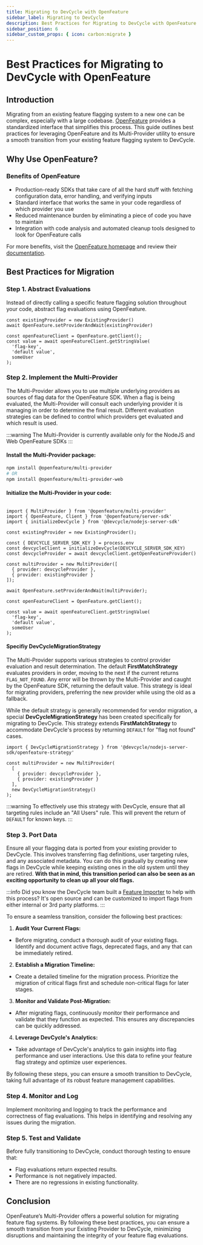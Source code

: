 ```yaml
---
title: Migrating to DevCycle with OpenFeature
sidebar_label: Migrating to DevCycle
description: Best Practices for Migrating to DevCycle with OpenFeature
sidebar_position: 6
sidebar_custom_props: { icon: carbon:migrate }
---
```

# Best Practices for Migrating to DevCycle with OpenFeature

## Introduction

Migrating from an existing feature flagging system to a new one can be complex, especially with a large codebase. [OpenFeature](https://openfeature.dev) provides a standardized interface that simplifies this process. This guide outlines best practices for leveraging OpenFeature and its Multi-Provider utility to ensure a smooth transition from your existing feature flagging system to DevCycle.

## Why Use OpenFeature?

### Benefits of OpenFeature

- Production-ready SDKs that take care of all the hard stuff with fetching configuration data, error handling, and verifying inputs
- Standard interface that works the same in your code regardless of which provider you use
- Reduced maintenance burden by eliminating a piece of code you have to maintain
- Integration with code analysis and automated cleanup tools designed to look for OpenFeature calls

For more benefits, visit the [OpenFeature homepage](https://openfeature.dev) and review their [documentation](https://openfeature.dev/docs/reference/intro/).

## Best Practices for Migration

### Step 1. Abstract Evaluations

Instead of directly calling a specific feature flagging solution throughout your code, abstract flag evaluations using OpenFeature.

```tsx
const existingProvider = new ExistingProvider()
await OpenFeature.setProviderAndWait(existingProvider)

const openFeatureClient = OpenFeature.getClient();
const value = await openFeatureClient.getStringValue(
  'flag-key', 
  'default value', 
  someUser
);
```

### Step 2. Implement the Multi-Provider

The Multi-Provider allows you to use multiple underlying providers as sources of flag data for the OpenFeature SDK. When a flag is being evaluated, the Multi-Provider will consult each underlying provider it is managing in order to determine the final result. Different evaluation strategies can be defined to control which providers get evaluated and which result is used.

:::warning
The Multi-Provider is currently available only for the NodeJS and Web OpenFeature SDKs
:::


#### Install the Multi-Provider package:

```bash
npm install @openfeature/multi-provider 
# OR 
npm install @openfeature/multi-provider-web
```

#### Initialize the Multi-Provider in your code:

```tsx

import { MultiProvider } from '@openfeature/multi-provider'
import { OpenFeature, Client } from '@openfeature/server-sdk'
import { initializeDevCycle } from '@devcycle/nodejs-server-sdk'

const existingProvider = new ExistingProvider();

const { DEVCYCLE_SERVER_SDK_KEY } = process.env
const devcycleClient = initializeDevCycle(DEVCYCLE_SERVER_SDK_KEY)
const devcycleProvider = await devcycleClient.getOpenFeatureProvider()

const multiProvider = new MultiProvider([
  { provider: devcycleProvider },
  { provider: existingProvider }
]);

await OpenFeature.setProviderAndWait(multiProvider);

const openFeatureClient = OpenFeature.getClient();

const value = await openFeatureClient.getStringValue(
  'flag-key', 
  'default value', 
  someUser
);
```

#### Specifiy DevCycleMigrationStrategy

The Multi-Provider supports various strategies to control provider evaluation and result determination. The default **FirstMatchStrategy** evaluates providers in order, moving to the next if the current returns `FLAG_NOT_FOUND`. Any error will be thrown by the Multi-Provider and caught by the OpenFeature SDK, returning the default value. This strategy is ideal for migrating providers, preferring the new provider while using the old as a fallback.

While the default strategy is generally recommended for vendor migration, a special **DevCycleMigrationStrategy** has been created specifically for migrating to DevCycle. This strategy extends **FirstMatchStrategy** to accommodate DevCycle's process by returning `DEFAULT` for "flag not found" cases. 

   ```tsx
   import { DevCycleMigrationStrategy } from '@devcycle/nodejs-server-sdk/openfeature-strategy'

   const multiProvider = new MultiProvider(
     [
       { provider: devcycleProvider },
       { provider: existingProvider }
     ],
     new DevCycleMigrationStrategy()
   );
   ```

:::warning
To effectively use this strategy with DevCycle, ensure that all targeting rules include an "All Users" rule. This will prevent the return of `DEFAULT` for known keys.
:::

### Step 3. Port Data

Ensure all your flagging data is ported from your existing provider to DevCycle. This involves transferring flag definitions, user targeting rules, and any associated metadata. You can do this gradually by creating new flags in DevCycle while keeping existing ones in the old system until they are retired. **With that in mind, this transition period can also be seen as an exciting opportunity to clean up all your old flags.**

:::info
Did you know the DevCycle team built a [Feature Importer](https://docs.devcycle.com/integrations/feature-importer) to help with this process? It's open source and can be customized to import flags from either internal or 3rd party platforms.
:::

To ensure a seamless transition, consider the following best practices:

1. **Audit Your Current Flags:** 

- Before migrating, conduct a thorough audit of your existing flags. Identify and document active flags, deprecated flags, and any that can be immediately retired.

2. **Establish a Migration Timeline:** 

- Create a detailed timeline for the migration process. Prioritize the migration of critical flags first and schedule non-critical flags for later stages.

3. **Monitor and Validate Post-Migration:** 

- After migrating flags, continuously monitor their performance and validate that they function as expected. This ensures any discrepancies can be quickly addressed.

4. **Leverage DevCycle's Analytics:** 

- Take advantage of DevCycle's analytics to gain insights into flag performance and user interactions. Use this data to refine your feature flag strategy and optimize user experiences.

By following these steps, you can ensure a smooth transition to DevCycle, taking full advantage of its robust feature management capabilities.

### Step 4. Monitor and Log

Implement monitoring and logging to track the performance and correctness of flag evaluations. This helps in identifying and resolving any issues during the migration.

### Step 5. Test and Validate

Before fully transitioning to DevCycle, conduct thorough testing to ensure that:

- Flag evaluations return expected results.
- Performance is not negatively impacted.
- There are no regressions in existing functionality.

## Conclusion

OpenFeature’s Multi-Provider offers a powerful solution for migrating feature flag systems. By following these best practices, you can ensure a smooth transition from your Existing Provider to DevCycle, minimizing disruptions and maintaining the integrity of your feature flag evaluations.

